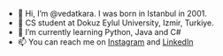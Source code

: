 - 👋 Hi, I’m @vedatkara. I was born in Istanbul in 2001.
- 🏫 CS student at Dokuz Eylul University, Izmir, Turkiye.
- 🌱 I’m currently learning Python, Java and C#
- 📫 You can reach me on [Instagram](https://www.instagram.com/_vedatkara_/) and [LinkedIn](https://www.linkedin.com/in/vedat-kara/)

<!---
vedatkara/vedatkara is a ✨ special ✨ repository because its `README.md` (this file) appears on your GitHub profile.
You can click the Preview link to take a look at your changes.
--->
